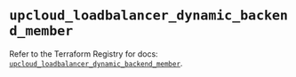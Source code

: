 # `upcloud_loadbalancer_dynamic_backend_member`

Refer to the Terraform Registry for docs: [`upcloud_loadbalancer_dynamic_backend_member`](https://registry.terraform.io/providers/upcloudltd/upcloud/3.3.0/docs/resources/loadbalancer_dynamic_backend_member).
